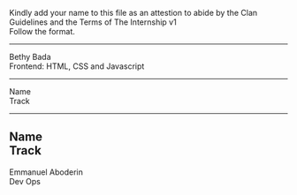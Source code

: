 Kindly add your name to this file as an attestion to abide by the Clan Guidelines and the Terms of The Internship v1
<br/> Follow the format.<br/> 
___
Bethy Bada <br/>
Frontend: HTML, CSS and Javascript
___
Name <br/>
Track
___
Name <br/>
Track
---
Emmanuel Aboderin </br>
Dev Ops
